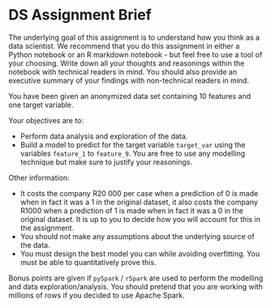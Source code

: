 #  DS Assignment Brief
The underlying goal of this assignment is to understand how you think as a data scientist. We recommend that you do this assignment in either a Python notebook or an R markdown notebook - but feel free to use a tool of your choosing. Write down all your thoughts and reasonings within the notebook with technical readers in mind. You should also provide an executive summary of your findings with non-technical readers in mind.

You have been given an anonymized data set containing 10 features and one target variable.

Your objectives are to:
* Perform data analysis and exploration of the data.
* Build a model to predict for the target variable `target_var` using the variables `feature_1` to `feature_9`. You are free to use any modelling technique but make sure to justify your reasonings.

Other information:
* It costs the company R20 000 per case when a prediction of 0 is made when in fact it was a 1 in the original dataset, it also costs the company R1000 when a prediction of 1 is made when in fact it was a 0 in the original dataset. It is up to you to decide how you will account for this in the assignment.
* You should not make any assumptions about the underlying source of the data.
* You must design the best model you can while avoiding overfitting. You must be able to quantitatively prove this.

Bonus points are given if `pySpark` / `rSpark` are used to perform the modelling and data exploration/analysis. You should pretend that you are working with millions of rows if you decided to use Apache Spark.
